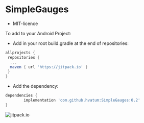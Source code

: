 # SimpleGauges

* MIT-licence

To add to your Android Project:
* Add in your root build.gradle at the end of repositories:

```gradle
allprojects {
 repositories {
  ...
  maven { url 'https://jitpack.io' }
 }
}
```

* Add the dependency:

```gradle
dependencies {
        implementation 'com.github.hvatum:SimpleGauges:0.2'
}
```

![jitpack.io](https://jitpack.io/v/hvatum/SimpleGauges.svg)
